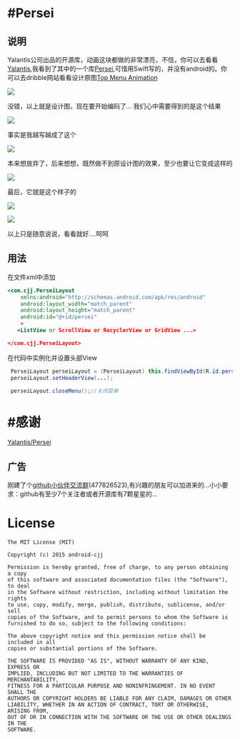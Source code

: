 #Persei
==========================


 说明
----------------
Yalantis公司出品的开源库，动画这块都做的非常漂亮，不信，你可以去看看[Yalantis](https://github.com/Yalantis),我看到了其中的一个库[Persei](https://github.com/Yalantis/Persei),可惜用Swift写的，并没有android的。你可以去dribble网站看看设计原图[Top Menu Animation](https://dribbble.com/shots/1706861-Top-Menu-Animation?list=users&offset=23)

![](https://github.com/Yalantis/Persei/raw/master/Assets/animation.gif)

没错，以上就是设计图，现在要开始编码了...
我们心中需要得到的是这个结果

![](http://img.55bbs.com/10_500x2000/974/li5c2kC78GdkQ.jpg)

事实是我越写越成了这个

![](http://www.ename.cn/data/article/201412/03/1417588595.jpg)

本来想放弃了，后来想想，既然做不到原设计图的效果，至少也要让它变成这样的

![](http://img4.duitang.com/uploads/item/201403/04/20140304122431_XMCuj.thumb.600_0.jpeg)

最后，它就是这个样子的

![](http://www.apkbus.com/data/attachment/forum/201509/24/141035ugk917wf899f4gi8.gif)

![](http://www.apkbus.com/data/attachment/forum/201509/24/112741wmju2p3nenjnjg8d.png)

以上只是随意说说，看看就好....呵呵

用法
----------------------------------------
在文件xml中添加
```xml
<com.cjj.PerseiLayout
    xmlns:android="http://schemas.android.com/apk/res/android"
    android:layout_width="match_parent"
    android:layout_height="match_parent"
    android:id="@+id/persei"
    >
   <ListView or ScrollView or RecyclerView or GridView ...>

</com.cjj.PerseiLayout>
```

在代码中实例化并设置头部View
```java
 PerseiLayout perseiLayout = (PerseiLayout) this.findViewById(R.id.persei);
 perseiLayout.setHeaderView(...);
 
 perseiLayout.closeMenu();//关闭菜单
 ```
 
 #感谢
 ===========
 [Yalantis/Persei](https://github.com/Yalantis/Persei)
 
广告
-----------------------------
刚建了个[github小伙伴交流群](http://t.cn/RyiVjnv)(477826523),有兴趣的朋友可以加进来的...小小要求：github有至少7个关注者或者开源库有7颗星星的... 

 
License
=======

    The MIT License (MIT)

	Copyright (c) 2015 android-cjj

	Permission is hereby granted, free of charge, to any person obtaining a copy
	of this software and associated documentation files (the "Software"), to deal
	in the Software without restriction, including without limitation the rights
	to use, copy, modify, merge, publish, distribute, sublicense, and/or sell
	copies of the Software, and to permit persons to whom the Software is
	furnished to do so, subject to the following conditions:

	The above copyright notice and this permission notice shall be included in all
	copies or substantial portions of the Software.

	THE SOFTWARE IS PROVIDED "AS IS", WITHOUT WARRANTY OF ANY KIND, EXPRESS OR
	IMPLIED, INCLUDING BUT NOT LIMITED TO THE WARRANTIES OF MERCHANTABILITY,
	FITNESS FOR A PARTICULAR PURPOSE AND NONINFRINGEMENT. IN NO EVENT SHALL THE
	AUTHORS OR COPYRIGHT HOLDERS BE LIABLE FOR ANY CLAIM, DAMAGES OR OTHER
	LIABILITY, WHETHER IN AN ACTION OF CONTRACT, TORT OR OTHERWISE, ARISING FROM,
	OUT OF OR IN CONNECTION WITH THE SOFTWARE OR THE USE OR OTHER DEALINGS IN THE
	SOFTWARE.





